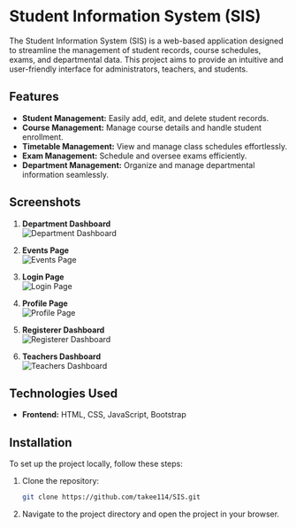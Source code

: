 # Student Information System (SIS)

The Student Information System (SIS) is a web-based application designed to streamline the management of student records, course schedules, exams, and departmental data. This project aims to provide an intuitive and user-friendly interface for administrators, teachers, and students.

## Features

- **Student Management:** Easily add, edit, and delete student records.
- **Course Management:** Manage course details and handle student enrollment.
- **Timetable Management:** View and manage class schedules effortlessly.
- **Exam Management:** Schedule and oversee exams efficiently.
- **Department Management:** Organize and manage departmental information seamlessly.

## Screenshots

1. **Department Dashboard**  
   ![Department Dashboard](department_dashboard.png)

2. **Events Page**  
   ![Events Page](./events_page.png)

3. **Login Page**  
   ![Login Page](./login_page.png)

4. **Profile Page**  
   ![Profile Page](./profile_page.png)

5. **Registerer Dashboard**  
   ![Registerer Dashboard](./registerer_dashboard.png)

6. **Teachers Dashboard**  
   ![Teachers Dashboard](./teachers_dashboard.png)

## Technologies Used

- **Frontend:** HTML, CSS, JavaScript, Bootstrap

## Installation

To set up the project locally, follow these steps:

1. Clone the repository:
   ```bash
   git clone https://github.com/takee114/SIS.git
2. Navigate to the project directory and open the project in your browser.
